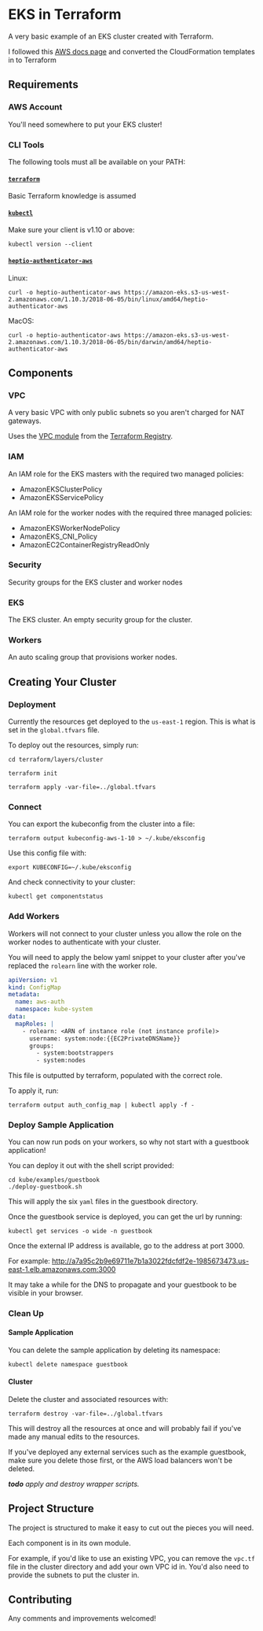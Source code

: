# EKS in Terraform

A very basic example of an EKS cluster created with Terraform.

I followed this [AWS docs page](https://docs.aws.amazon.com/eks/latest/userguide/getting-started.html)
and converted the CloudFormation templates in to Terraform

## Requirements

### AWS Account

You'll need somewhere to put your EKS cluster!

### CLI Tools

The following tools must all be available on your PATH:

#### [`terraform`](https://www.terraform.io/)

Basic Terraform knowledge is assumed

#### [`kubectl`](https://kubernetes.io/docs/tasks/tools/install-kubectl/)

Make sure your client is v1.10 or above:

    kubectl version --client

#### [`heptio-authenticator-aws`](https://github.com/heptio/authenticator)

Linux:

    curl -o heptio-authenticator-aws https://amazon-eks.s3-us-west-2.amazonaws.com/1.10.3/2018-06-05/bin/linux/amd64/heptio-authenticator-aws

MacOS:

    curl -o heptio-authenticator-aws https://amazon-eks.s3-us-west-2.amazonaws.com/1.10.3/2018-06-05/bin/darwin/amd64/heptio-authenticator-aws

## Components

### VPC

A very basic VPC with only public subnets so you aren't charged
for NAT gateways.

Uses the [VPC module](https://registry.terraform.io/modules/terraform-aws-modules/vpc/)
from the [Terraform Registry](https://registry.terraform.io/).

### IAM

An IAM role for the EKS masters with the required two managed policies:

- AmazonEKSClusterPolicy
- AmazonEKSServicePolicy

An IAM role for the worker nodes with the required three managed policies:

- AmazonEKSWorkerNodePolicy
- AmazonEKS_CNI_Policy
- AmazonEC2ContainerRegistryReadOnly

### Security

Security groups for the EKS cluster and worker nodes

### EKS

The EKS cluster.
An empty security group for the cluster.

### Workers

An auto scaling group that provisions worker nodes.

## Creating Your Cluster

### Deployment

Currently the resources get deployed to the `us-east-1` region.
This is what is set in the `global.tfvars` file.

To deploy out the resources, simply run:

    cd terraform/layers/cluster

    terraform init
    
    terraform apply -var-file=../global.tfvars
    
### Connect

You can export the kubeconfig from the cluster into a file:

    terraform output kubeconfig-aws-1-10 > ~/.kube/eksconfig

Use this config file with:

    export KUBECONFIG=~/.kube/eksconfig

And check connectivity to your cluster:

    kubectl get componentstatus

### Add Workers

Workers will not connect to your cluster unless you allow the role
on the worker nodes to authenticate with your cluster.

You will need to apply the below yaml snippet to your cluster after
you've replaced the `rolearn` line with the worker role.

```yaml
apiVersion: v1
kind: ConfigMap
metadata:
  name: aws-auth
  namespace: kube-system
data:
  mapRoles: |
    - rolearn: <ARN of instance role (not instance profile)>
      username: system:node:{{EC2PrivateDNSName}}
      groups:
        - system:bootstrappers
        - system:nodes
```

This file is outputted by terraform, populated with the correct role.

To apply it, run:

    terraform output auth_config_map | kubectl apply -f -

### Deploy Sample Application

You can now run pods on your workers, so why not start with a
guestbook application!

You can deploy it out with the shell script provided:

    cd kube/examples/guestbook
    ./deploy-guestbook.sh

This will apply the six `yaml` files in the guestbook directory.

Once the guestbook service is deployed, you can get the url by running:

    kubectl get services -o wide -n guestbook

Once the external IP address is available, go to the address at port 3000.

For example: http://a7a95c2b9e69711e7b1a3022fdcfdf2e-1985673473.us-east-1.elb.amazonaws.com:3000

It may take a while for the DNS to propagate and your guestbook to be visible
in your browser.

### Clean Up

#### Sample Application

You can delete the sample application by deleting its namespace:

    kubectl delete namespace guestbook

#### Cluster
Delete the cluster and associated resources with:

    terraform destroy -var-file=../global.tfvars 

This will destroy all the resources at once and will probably fail
if you've made any manual edits to the resources.

If you've deployed any external services such as the example guestbook,
make sure you delete those first, or the AWS load balancers won't be deleted.

***todo** apply and destroy wrapper scripts.*

## Project Structure

The project is structured to make it easy to cut out the pieces
you will need.

Each component is in its own module.

For example, if you'd like to use an existing VPC, you can remove the
`vpc.tf` file in the cluster directory and add your own VPC id in.
You'd also need to provide the subnets to put the cluster in.

## Contributing

Any comments and improvements welcomed!
